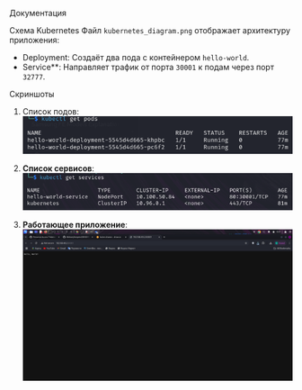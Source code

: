 Документация

Схема Kubernetes
Файл `kubernetes_diagram.png` отображает архитектуру приложения:
- Deployment: Создаёт два пода с контейнером `hello-world`.
- Service**: Направляет трафик от порта `30001` к подам через порт `32777`.

Скриншоты
1. Список подов:
   ![Поды](documentation/Состояние_подов.png)

2. **Список сервисов**:
   ![Сервисы](documentation/Состояние_сервиса.png)

3. **Работающее приложение**:
   ![Браузер](documentation/Работающее_приложение.png)
